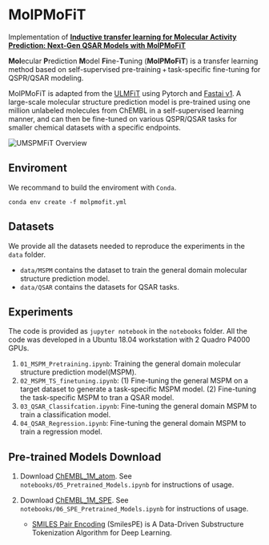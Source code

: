 # MolPMoFiT

Implementation of [**Inductive transfer learning for Molecular Activity Prediction: Next-Gen QSAR Models with MolPMoFiT**](https://jcheminf.biomedcentral.com/articles/10.1186/s13321-020-00430-x)

**Mol**ecular **P**rediction **M**odel **Fi**ne-**T**uning (**MolPMoFiT**) is a transfer learning method based on self-supervised pre-training + task-specific fine-tuning for QSPR/QSAR modeling. 

MolPMoFiT is adapted from the [ULMFiT](https://arxiv.org/abs/1801.06146) using Pytorch and [Fastai v1](https://github.com/fastai/fastai). A large-scale molecular structure prediction model is pre-trained using one million unlabeled molecules from ChEMBL in a self-supervised learning manner, and can then be fine-tuned on various QSPR/QSAR tasks for smaller chemical datasets with a specific endpoints.

![UMSPMFiT Overview](TOC.PNG)


## Enviroment

We recommand to build the enviroment with `Conda`.

```
conda env create -f molpmofit.yml
```

## Datasets

We provide all the datasets needed to reproduce the experiments in the `data` folder.

 - `data/MSPM` contains the dataset to train the general domain molecular structure prediction model.
 - `data/QSAR` contains the datasets for QSAR tasks.

## Experiments

The code is provided as `jupyter notebook` in the `notebooks` folder. All the code was developed in a Ubuntu 18.04 workstation with 2 Quadro P4000 GPUs.

1. `01_MSPM_Pretraining.ipynb`: Training the general domain molecular structure prediction model(MSPM).
2. `02_MSPM_TS_finetuning.ipynb`: (1) Fine-tuning the general MSPM on a target dataset to generate a task-specific MSPM model. (2) Fine-tuning the task-specific MSPM to tran a QSAR model.
3. `03_QSAR_Classifcation.ipynb`: Fine-tuning the general domain MSPM to train a classification model.
4. `04_QSAR_Regression.ipynb`: Fine-tuning the general domain MSPM to train a regression model.

## Pre-trained Models Download
1. Download [ChEMBL_1M_atom](https://figshare.com/ndownloader/files/36898600). See `notebooks/05_Pretrained_Models.ipynb` for instructions of usage.

2. Download [ChEMBL_1M_SPE](https://figshare.com/ndownloader/files/36910486). See `notebooks/06_SPE_Pretrained_Models.ipynb` for instructions of usage.
    - [SMILES Pair Encoding](https://github.com/XinhaoLi74/SmilesPE) (SmilesPE) is A Data-Driven Substructure Tokenization Algorithm for Deep Learning.